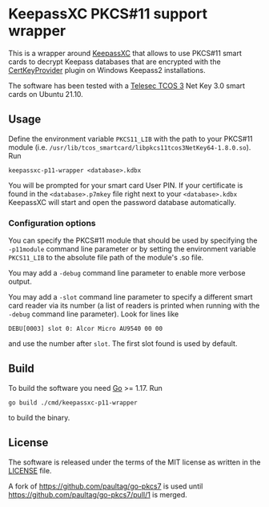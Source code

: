 # KeepassXC PKCS#11 support wrapper

This is a wrapper around [KeepassXC](https://keepassxc.org/) that allows to use PKCS#11 smart cards to decrypt Keepass
databases that are encrypted with the [CertKeyProvider](https://github.com/markbott/CertKeyProvider) plugin on Windows
Keepass2 installations.

The software has been tested with a [Telesec TCOS 3](https://www.telesec.de/de/produkte/tcos-smartcards/ueberblick/)
Net Key 3.0 smart cards on Ubuntu 21.10.

## Usage

Define the environment variable `PKCS11_LIB` with the path to your PKCS#11 module (i.e.
`/usr/lib/tcos_smartcard/libpkcs11tcos3NetKey64-1.8.0.so`). Run

`keepassxc-p11-wrapper <database>.kdbx`

You will be prompted for your smart card User PIN. If your certificate is found in the `<database>.p7mkey` file right
next to your `<database>.kdbx` KeepassXC will start and open the password database automatically.

### Configuration options

You can specify the PKCS#11 module that should be used by specifying the `-p11module` command line parameter or by
setting the environment variable `PKCS11_LIB` to the absolute file path of the module's .so file.

You may add a `-debug` command line parameter to enable more verbose output.

You may add a `-slot` command line parameter to specify a different smart card reader via its number (a list of
readers is printed when running with the `-debug` command line parameter). Look for lines like

`DEBU[0003] slot 0: Alcor Micro AU9540 00 00`

and use the number after `slot`. The first slot found is used by default.

## Build

To build the software you need [Go](https://go.dev/) >= 1.17. Run

`go build ./cmd/keepassxc-p11-wrapper`

to build the binary.

## License

The software is released under the terms of the MIT license as written in the [LICENSE](LICENSE) file.

A fork of https://github.com/paultag/go-pkcs7 is used until https://github.com/paultag/go-pkcs7/pull/1 is merged.
